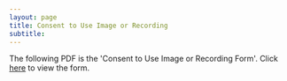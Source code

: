 ```yaml
---
layout: page
title: Consent to Use Image or Recording
subtitle: 
---
```


<p>The following PDF is the 'Consent to Use Image or Recording Form'. Click <a href="/assets/img/MDS-Computational-Consent-to-Use-Image-Form-1.pdf">here</a> to view the form.</p>

